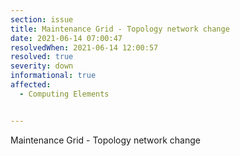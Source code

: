 ```yaml
---
section: issue
title: Maintenance Grid - Topology network change
date: 2021-06-14 07:00:47
resolvedWhen: 2021-06-14 12:00:57
resolved: true
severity: down
informational: true
affected:
  - Computing Elements


---
```

Maintenance Grid - Topology network change
